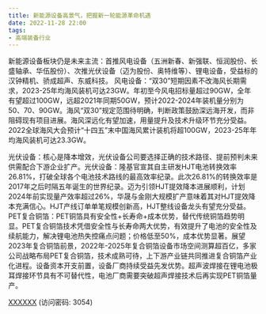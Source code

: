 ```yaml
---
title: 新能源设备高景气，把握新一轮能源革命机遇
date: 2022-11-28 22:00
tags:
- 高端装备行业
---
```

新能源设备板块仍是未来主流：首推风电设备（五洲新春、新强联、恒润股份、长盛轴承、华伍股份）、次推光伏设备（迈为股份、奥特维等）、锂电设备，受益标的汉钟精机、骄成超声、东威科技。
风电设备：“双30”短期因素不改海风长期需求，2023-25年均海风装机可达23GW。年初至今风电招标量超过90GW，全年有望超过100GW，远超2021年同期50GW，预计2022-2024年装机量分别为50、70、90GW。海风“双30”规定范围待明确，判断政策鼓励深远海开发，而非阻碍现有项目进展。海风深远化有望加速，用量提升及技术升级环节充分受益。2022全球海风大会预计“十四五”末中国海风累计装机将超100GW，2023-25年年均海风装机可达23.3GW。
<!-- more -->
光伏设备：核心是降本增效，光伏设备公司要选择正确的技术路径、提前预判未来供需配合下游企业扩产。光伏设备：隆基官宣其自主研发HJT电池转换效率26.81%，打破全球各个电池技术路线的最高效率纪录。此次26.81%的转换效率是2017年之后时隔五年诞生的世界纪录。迈为引领HJT提效降本进展顺利，计划2024年前实现量产效率超过26%，华晟与金刚大规模扩产意味着其对HJT提效降本充满信心。HJT产线订单单笔规模创新高，HJT整线设备龙头有望充分受益。
PET复合铜箔：PET铜箔具有安全性+长寿命+成本优势，替代传统铜箔趋势明显。PET复合铜箔技术凭借安全性与长寿命两大优势，有效提升了电池的安全性及续航能力，解决锂电池热失控痛点问题；价格低至50%，成本优势显著。展望2023年复合铜箔前景，2022年-2025年复合铜箔设备市场空间测算超百亿，多家公司战略布局PET复合铜箔，技术成熟可待，上下游产业链共同推进复合铜箔产业化进程。设备资本开支前置，设备厂商持续受益先发优势。超声波焊接在锂电池极耳焊接环节具有不可替代性，电池厂商需要突破超声焊接技术后再实现PET铜箔量产。

[XXXXXX](https://url12.ctfile.com/f/3948612-735488546-fa7b2e?p=3054)
(访问密码: 3054)
